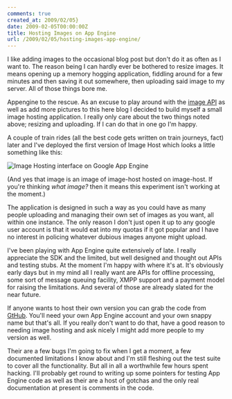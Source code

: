 ```yaml
---
comments: true
created_at: 2009/02/05}
date: 2009-02-05T00:00:00Z
title: Hosting Images on App Engine
url: /2009/02/05/hosting-images-app-engine/
---
```


I like adding images to the occasional blog post but don't do it as often as I want to. The reason being I can hardly ever be bothered to resize images. It means opening up a memory hogging application, fiddling around for a few minutes and then saving it out somewhere, then uploading said image to my server. All of those things bore me.

Appengine to the rescue. As an excuse to play around with the [image API](http://code.google.com/appengine/docs/python/images/overview.html) as well as add more pictures to this here blog I decided to build myself a small image hosting application. I really only care about the two things noted above; resizing and uploading. If I can do that in one go I'm happy.

A couple of train rides (all the best code gets written on train journeys, fact) later and I've deployed the first version of Image Host which looks a little something like this:

<img src="http://image-host.appspot.com/i/img?id=agppbWFnZS1ob3N0cgwLEgVJbWFnZRjtBww" alt="Image Hosting interface on Google App Engine"/>

(And yes that image is an image of image-host hosted on image-host. If you're thinking *what image?* then it means this experiment isn't working at the moment.)

The application is designed in such a way as you could have as many people uploading and managing their own set of images as you want, all within one instance. The only reason I don't just open it up to any google user account is that it would eat into my quotas if it got popular and I have no interest in policing whatever dubious images anyone might upload.

I've been playing with App Engine quite extensively of late. I really appreciate the SDK and the limited, but well designed and thought out APIs and testing stubs. At the moment I'm happy with where it's at. It's obviously early days but in my mind all I really want are APIs for offline processing, some sort of message queuing facility, XMPP support and a payment model for raising the limitations. And several of those are already slated for the near future.

If anyone wants to host their own version you can grab the code from [GtHub](http://github.com/garethr/appengine-image-host/tree/master). You'll need your own App Engine account and your own snappy name but that's all. If you really don't want to do that, have a good reason to needing image hosting and ask nicely I might add more people to my version as well.

Their are a few bugs I'm going to fix when I get a moment, a few documented limitations I know about and I'm still fleshing out the test suite to cover all the functionality. But all in all a worthwhile few hours spent hacking. I'll probably get round to writing up some pointers for testing App Engine code as well as their are a host of gotchas and the only real documentation at present is comments in the code.
